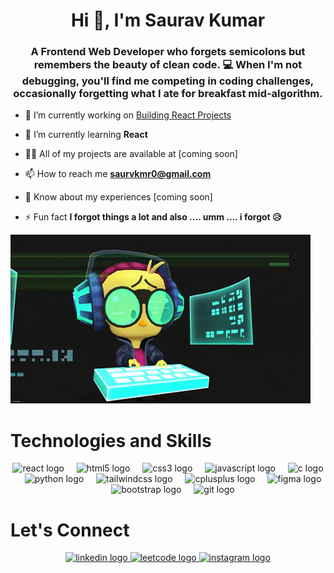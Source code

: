 <h1 align="center">Hi 👋, I'm Saurav Kumar</h1>
<h3 align="center">A Frontend Web Developer who forgets semicolons but remembers the beauty of clean code. 💻 When I'm not debugging, you'll find me competing in coding challenges, occasionally forgetting what I ate for breakfast mid-algorithm.</h3>



- 🔭 I’m currently working on [Building React Projects](https://github.com/saurvkmr0/REACT)

- 🌱 I’m currently learning **React**

- 👨‍💻 All of my projects are available at [coming soon]

- 📫 How to reach me **saurvkmr0@gmail.com**

- 📄 Know about my experiences [coming soon]

- ⚡ Fun fact **I forgot things a lot and also .... umm .... i forgot 😥**

 ![Alt Text](gifs/github_hero_gif.gif)

<h1>Technologies and Skills</h1>
<div align="center">
  <img src="https://cdn.jsdelivr.net/gh/devicons/devicon/icons/react/react-original.svg" height="40" alt="react logo"  />
  <img width="12" />
  <img src="https://cdn.jsdelivr.net/gh/devicons/devicon/icons/html5/html5-original.svg" height="40" alt="html5 logo"  />
  <img width="12" />
  <img src="https://cdn.jsdelivr.net/gh/devicons/devicon/icons/css3/css3-original.svg" height="40" alt="css3 logo"  />
  <img width="12" />
  <img src="https://cdn.jsdelivr.net/gh/devicons/devicon/icons/javascript/javascript-original.svg" height="40" alt="javascript logo"  />
  <img width="12" />
  <img src="https://cdn.jsdelivr.net/gh/devicons/devicon/icons/c/c-original.svg" height="40" alt="c logo"  />
  <img width="12" />
  <img src="https://cdn.jsdelivr.net/gh/devicons/devicon/icons/python/python-original.svg" height="40" alt="python logo"  />
  <img width="12" />
  <img src="https://cdn.simpleicons.org/tailwindcss/06B6D4" height="40" alt="tailwindcss logo"  />
  <img width="12" />
  <img src="https://cdn.jsdelivr.net/gh/devicons/devicon/icons/cplusplus/cplusplus-original.svg" height="40" alt="cplusplus logo"  />
  <img width="12" />
  <img src="https://skillicons.dev/icons?i=figma" height="40" alt="figma logo"  />
  <img width="12" />
  <img src="https://cdn.simpleicons.org/bootstrap/7952B3" height="40" alt="bootstrap logo"  />
  <img width="12" />
  <img src="https://cdn.simpleicons.org/git/F05032" height="40" alt="git logo"  />
</div>

###

<h1>Let's Connect</h1>
<div align="center">
  <a href="https://www.linkedin.com/in/saurav-kumar-57279b290/" target="_blank">
    <img src="https://img.shields.io/static/v1?message=LinkedIn&logo=linkedin&label=&color=0077B5&logoColor=white&labelColor=&style=for-the-badge" height="40" alt="linkedin logo"  />
  </a>
  <a href="https://leetcode.com/saurav0/" target="_blank">
    <img src="https://w7.pngwing.com/pngs/640/947/png-transparent-leetcode-button-icon.png" height="40" alt="leetcode logo"  />
  </a>
  <a href="https://www.instagram.com/its._.saurav/" target="_blank">
    <img src="https://img.shields.io/static/v1?message=Instagram&logo=instagram&label=&color=E4405F&logoColor=white&labelColor=&style=for-the-badge" height="40" alt="instagram logo"  />
  </a>
</div>

###
